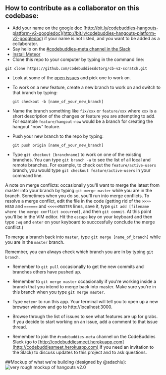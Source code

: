 ## How to contribute as a collaborator on this codebase:
- Add your name on the google doc [http://bit.ly/codebuddies-hangouts-platform-v2-googledoc](http://bit.ly/codebuddies-hangouts-platform-v2-googledoc) if your name is not listed, and you want to be added as a collaborator. 
- Say hello on the [#codebuddies-meta channel in the Slack](https://codebuddiesmeet.slack.com/messages/codebuddies-meta/)
-  [Install Meteor](https://www.meteor.com/install)
-  Clone this repo to your computer by typing in the command line:

  `git clone https://github.com/codebuddiesdotorg/cb-v2-scratch.git`
- Look at some of the [open issues](https://github.com/codebuddiesdotorg/cb-v2-scratch/issues) and pick one to work on.
- To work on a new feature, create a new branch to work on and switch to that branch by typing:

  `git checkout -b [name_of_your_new_branch]`

- Name the branch something like `fix/xxx` or `feature/xxx` where `xxx` is a short description of the changes or feature you are attempting to add. For example `feature/hangout-now` would be a branch for creating the hangout "now" feature.

- Push your new branch to the repo by typing:

  `git push origin [name_of_your_new_branch]`

- Type `git checkout [branchname]` to work on one of the existing branches. You can type `git branch -a` to see the list of all local and remote branches. For example, to check out the `feature/active-users` branch, you would type `git checkout feature/active-users` in your command line.

A note on merge conflicts: occasionally you'll want to merge the latest from master into your branch by typing `git merge master` while you are in the branch. Sometimes when you do so, you'll run into merge conflicts. To resolve a merge conflict, edit the file in the code (getting rid of the `>>>> HEAD` and `======` and `<<<<<MASTER` lines, save it, type `git add [filename where the merge conflict occurred]`, and then `git commit`. At this point you'll be in the VIM editor. Hit the `escape` key on your keyboard and then type `:wq` and `enter` on your keyboard to succcesfully conclude the merge conflict.)

To merge a branch back into `master`, type `git merge [name_of_branch]` while you are in the `master` branch.

Remember, you can always check which branch you are in by typing `git branch`. 

- Remember to `git pull` occasionally to get the new commits and branches others have pushed up.

- Remember to `git merge master` occasionally if you're working inside a branch that you intend to merge back into master. Make sure you're in this branch when you type `git merge master`. 

- Type `meteor` to run this app. Your terminal will tell you to open up a new browser window and go to http://localhost:3000. 

- Browse through the list of issues to see what features are up for grabs. If you decide to start working on an issue, add a comment to that issue thread. 

- Remember to join the `#codebuddies-meta` channel on the CodeBuddies Slack (go to [http://codebuddiesmeet.herokuapp.com](http://codebuddiesmeet.herokuapp.com) if you need an invitation to the Slack) to discuss updates to this project and to ask questions.


##Mockup of what we're building (designed by @adachiu):
![very rough mockup of hangouts v2.0](https://codebuddiesmeet.slack.com/files/linda/F0LGNGMED/screen_shot_2016-02-07_at_12.46.48_pm.jpg)
